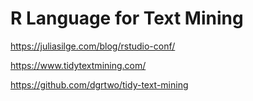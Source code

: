 # R Language for Text Mining 

https://juliasilge.com/blog/rstudio-conf/

https://www.tidytextmining.com/ 

https://github.com/dgrtwo/tidy-text-mining  

